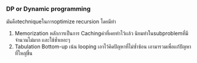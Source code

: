 ### DP or Dynamic programming
มันคือtechniqueในการoptimize recursion
โดยมีท่า
1. Memorization หลักการเป็นการ Cachingค่าที่เคยทำไว้เเล้ว นิยมทำในsubproblemที่มีจำนวนไม่มาก เเละใช้ซ้ำเยอะๆ
2. Tabulation
Bottom-up เน้น looping 
เอาไว้คิดปัญหาที่ไม่ซ้ำซ้อน เอามารวมเพื่อเเก้ปัญหาที่ใหญ่ขึ้น